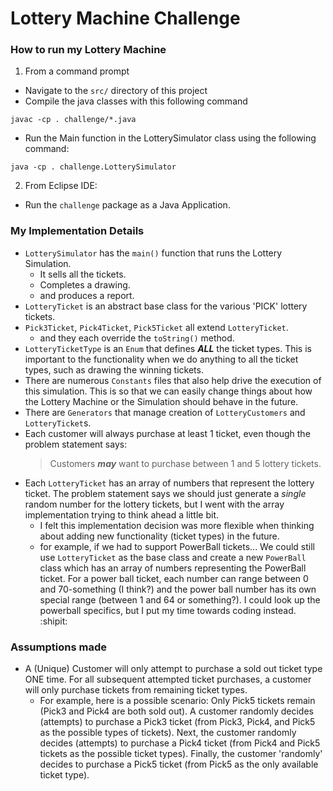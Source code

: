 # Lottery Machine Challenge

### How to run my Lottery Machine

1. From a command prompt

- Navigate to the `src/` directory of this project
- Compile the java classes with this following command
```
javac -cp . challenge/*.java
```
- Run the Main function in the LotterySimulator class using the following command:
``` 
java -cp . challenge.LotterySimulator
```

2. From Eclipse IDE:
- Run the `challenge` package as a Java Application.

### My Implementation Details
- `LotterySimulator` has the `main()` function that runs the Lottery Simulation.
    - It sells all the tickets.
    - Completes a drawing.
    - and produces a report.
- `LotteryTicket` is an abstract base class for the various 'PICK' lottery tickets.
- `Pick3Ticket`, `Pick4Ticket`, `Pick5Ticket` all extend `LotteryTicket`.
    - and they each override the `toString()` method. 
- `LotteryTicketType` is an `Enum` that defines _**ALL**_ the ticket types.  This is important to the functionality when we do anything to all the ticket types, such as drawing the winning tickets.
- There are numerous `Constants` files that also help drive the execution of this simulation.  This is so that we can easily change things about how the Lottery Machine or the Simulation should behave in the future.
- There are `Generators` that manage creation of `LotteryCustomers` and `LotteryTicket`s.
- Each customer will always purchase at least 1 ticket, even though the problem statement says: 
    >Customers _**may**_ want to purchase between 1 and 5 lottery tickets.
- Each `LotteryTicket` has an array of numbers that represent the lottery ticket.  The problem statement says we should just generate a _single_ random number for the lottery tickets, but I went with the array implementation trying to think ahead a little bit.
    - I felt this implementation decision was more flexible when thinking about adding new functionality (ticket types) in the future.
    - for example, if we had to support PowerBall tickets...  We could still use `LotteryTicket` as the base class and create a new `PowerBall` class which has an array of numbers representing the PowerBall ticket.  For a power ball ticket, each number can range between 0 and 70-something (I think?) and the power ball number has its own special range (between 1 and 64 or something?).  I could look up the powerball specifics, but I put my time towards coding instead. :shipit: 

### Assumptions made

- A (Unique) Customer will only attempt to purchase a sold out ticket type ONE time.  For all subsequent attempted ticket purchases, a customer will only purchase tickets from remaining ticket types.  
    -  For example, here is a possible scenario:  Only Pick5 tickets remain (Pick3 and Pick4 are both sold out).  A customer randomly decides (attempts) to purchase a Pick3 ticket (from Pick3, Pick4, and Pick5 as the possible types of tickets).  Next, the customer randomly decides (attempts) to purchase a Pick4 ticket (from Pick4 and Pick5 tickets as the possible ticket types).  Finally, the customer 'randomly' decides to purchase a Pick5 ticket (from Pick5 as the only available ticket type).
